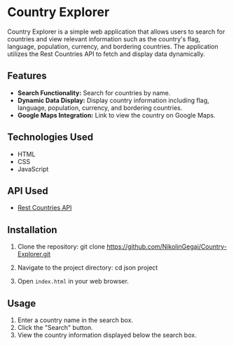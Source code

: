 # Country Explorer

Country Explorer is a simple web application that allows users to search for countries and view relevant information such as the country's flag, language, population, currency, and bordering countries. The application utilizes the Rest Countries API to fetch and display data dynamically.

## Features

- **Search Functionality:** Search for countries by name.
- **Dynamic Data Display:** Display country information including flag, language, population, currency, and bordering countries.
- **Google Maps Integration:** Link to view the country on Google Maps.

## Technologies Used

- HTML
- CSS
- JavaScript

## API Used

- [Rest Countries API](https://restcountries.com/)

## Installation

1. Clone the repository:
   git clone https://github.com/NikolinGegaj/Country-Explorer.git

2. Navigate to the project directory:
   cd json project

3. Open `index.html` in your web browser.

## Usage

1. Enter a country name in the search box.
2. Click the "Search" button.
3. View the country information displayed below the search box.




